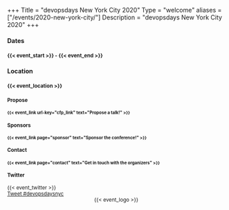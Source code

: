 +++
Title = "devopsdays New York City 2020"
Type = "welcome"
aliases = ["/events/2020-new-york-city/"]
Description = "devopsdays New York City 2020"
+++

<div class = "row">
  <div class = "col-md-1 mx-5 px-0">
    <h4 class="my-3"><strong>Dates</strong></h4>
  </div>
  <div class = "col-md-9">
    <h4 class="my-3"><small>{{< event_start >}} - {{< event_end >}}</small></h4>
  </div>
</div>

<!-- <div class = "row">
  <div class = "col-md-1 mx-5 px-0">
    <h4 class="my-3"><strong>Program</strong></h4>
  </div>
  <div class = "col-md-9">
    <h4 class="my-3"><small>View the {{< event_link page="program" text="Event Schedule." >}}</small></h4>
  </div>
</div>

<div class = "row">
  <div class = "col-md-1 mx-5 px-0">
    <h4 class="my-3"><strong>Open Space</strong></h4>
  </div>
  <div class = "col-md-9">
    <h4 class="my-3"><small>View the open space schedule <a href="https://docs.google.com/spreadsheets/d/1-2yhfjtKJTGDnTPf1FAFHifLlmt5qz3-SpZ_Af8iWe8" target="_blank">here</a></small></h4>
  </div>
</div> -->

<div class = "row">
  <div class = "col-md-1 mx-5 px-0">
    <h4 class="my-3"><strong>Location</strong></h4>
  </div>
  <div class = "col-md-9">
    <h4 class="my-3"><small>{{< event_location >}}
  </div>
</div>

<!-- <div class = "row">
  <div class = "col-md-1 mx-5 px-0">
    <h4 class="my-3"><strong>Register</strong></h4>
  </div>
  <div class = "col-md-9">
    <h4 class="my-3"><small>Sorry! We're sold out for 2019. See you next year! (There is no waiting list as we are slightly oversold.)</small></h4>
  </div>
</div> -->

<div class = "row">
  <div class = "col-md-1 mx-5 px-0">
    <h4 class="my-3"><strong>Propose</strong></h4>
  </div>
  <div class = "col-md-9">
    <h4 class="my-3"><small>{{< event_link url-key="cfp_link" text="Propose a talk!" >}}</small></h4>
  </div>
</div>

<div class = "row">
  <div class = "col-md-1 mx-5 px-0">
    <h4 class="my-3"><strong>Sponsors</strong></h4>
  </div>
  <div class = "col-md-9">
    <h4 class="my-3"><small>{{< event_link page="sponsor" text="Sponsor the conference!" >}}</small></h4>
  </div>
</div>

<div class = "row">
  <div class = "col-md-1 mx-5 px-0">
    <h4 class="my-3"><strong>Contact</strong></h4>
  </div>
  <div class = "col-md-9">
    <h4 class="my-3"><small>{{< event_link page="contact" text="Get in touch with the organizers" >}}</small></h4>
  </div>
</div>

<!-- <div class = "row">
  <div class = "col-md-1 mx-5 px-0">
    <h4 class="my-3"><strong>Slack</strong></h4>
  </div>
  <div class = "col-md-9">
    <h4 class="my-3"><small> Join the <a href="https://launchpass.com/nycdevops" target="_blank">NYC Devops Slack Workspace</a></small></h4>
  </div>
</div> -->

<div class = "row">
  <div class = "col-md-1 mx-5 px-0">
    <h4 class="my-3"><strong>Twitter</strong></h4>
  </div>
  <div class = "col-md-2">
    <div class="my-3">{{< event_twitter >}}</div>
  </div>
  <div class = "col-md-7">
    <div class="my-3"><a href="https://twitter.com/intent/tweet?button_hashtag=devopsdaysnyc&ref_src=twsrc%5Etfw" class="twitter-hashtag-button" data-show-count="false">Tweet #devopsdaysnyc</a><script async src="https://platform.twitter.com/widgets.js" charset="utf-8"></script></div>
  </div>
</div>

<div style="text-align:center;">
  {{< event_logo >}}
</div>
